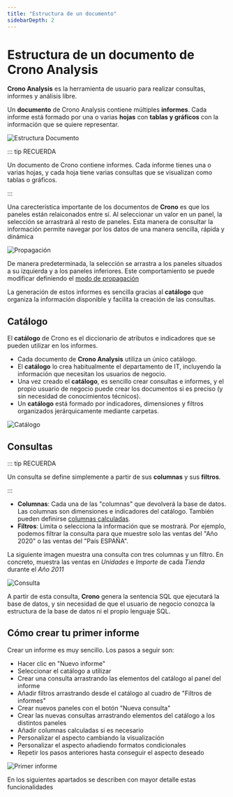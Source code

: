 ```yaml
---
title: "Estructura de un documento"
sidebarDepth: 2
---
```


# Estructura de un documento de Crono Analysis

**Crono Analysis** es la herramienta de usuario para realizar consultas, informes y análisis libre. 

Un **documento** de Crono Analysis contiene múltiples **informes**. Cada informe está formado por una o varias **hojas** con **tablas y gráficos** con la información que se quiere representar.


![Estructura Documento](/images/analysis/EstructuraDocumento.png)

::: tip RECUERDA

Un documento de Crono contiene informes. Cada informe tienes una o varias hojas, y cada hoja tiene varias consultas que se visualizan como tablas o gráficos.

:::

Una carecterística importante de los documentos de **Crono** es que los paneles están relaiconados entre sí. Al seleccionar un valor en un panel, la selección se arrastrará al resto de paneles. Esta manera de consultar la información permite navegar por los datos de una manera sencilla, rápida y dinámica

![Propagación](/images/analysis/Propagacion.png)

De manera predeterminada, la selección se arrastra a los paneles situados a su izquierda y a los paneles inferiores. Este comportamiento se puede modificar definiendo el [modo de propagación](#modo-de-propagacion)

La generación de estos informes es sencilla gracias al **catálogo** que organiza la información disponible y facilita la creación de las consultas.

## Catálogo

El **catálogo** de Crono es el diccionario de atributos e indicadores que se pueden utilizar en los informes. 

- Cada documento de **Crono Analysis** utiliza un único catálogo.
- El **catálogo** lo crea habitualmente el departamento de IT, incluyendo la información que necesitan los usuarios de negocio.
- Una vez creado el **catálogo**, es sencillo crear consultas e informes, y el propio usuario de negocio puede crear los documentos si es preciso (y sin necesidad de conocimientos técnicos).
- Un **catálogo** está formado por indicadores, dimensiones y filtros organizados jerárquicamente mediante carpetas.


![Catálogo](/images/analysis/Catalogo.png)


## Consultas

::: tip RECUERDA

Un consulta se define simplemente a partir de sus **columnas** y sus **filtros**.

:::

- **Columnas**: Cada una de las "columnas" que devolverá la base de datos. Las columnas son dimensiones e indicadores del catálogo. También pueden definirse [columnas calculadas](#columnas-calculadas).
- **Filtros**: Limita o selecciona la información que se mostrará. Por ejemplo, podemos filtrar la consulta para que muestre solo las ventas del "Año 2020" o las ventas del "País ESPAÑA".

La siguiente imagen muestra una consulta con tres columnas y un filtro. En concreto, muestra las ventas en *Unidades* e *Importe* de cada *Tienda* durante el *Año 2011*

![Consulta](/images/analysis/Consulta.png)

A partir de esta consulta, **Crono** genera la sentencia SQL que ejecutará la base de datos, y sin necesidad de que el usuario de negocio conozca la estructura de la base de datos ni el propio lenguaje SQL.


## Cómo crear tu primer informe

Crear un informe es muy sencillo. Los pasos a seguir son:

- Hacer clic en "Nuevo informe" 
- Seleccionar el catálogo a utilizar
- Crear una consulta arrastrando las elementos del catálogo al panel del informe
- Añadir filtros arrastrando desde el catálogo al cuadro de "Filtros de informes"
- Crear nuevos paneles con el botón "Nueva consulta"
- Crear las nuevas consultas arrastrando elementos del catálogo a los distintos paneles
- Añadir columnas calculadas si es necesario
- Personalizar el aspecto cambiando la visualización
- Personalizar el aspecto añadiendo formatos condicionales
- Repetir los pasos anteriores hasta conseguir el aspecto deseado

![Primer informe](/images/analysis/primerinforme.gif)

En los siguientes apartados se describen con mayor detalle estas funcionalidades
